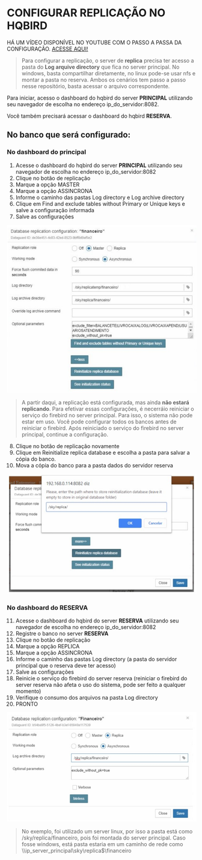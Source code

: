 # CONFIGURAR REPLICAÇÃO NO HQBIRD

HÁ UM VÍDEO DISPONÍVEL NO YOUTUBE COM O PASSO A PASSA DA CONFIGURAÇÃO. [ACESSE AQUI!](https://www.youtube.com/watch?v=GdzeRQxoDgE)

> Para configurar a replicação, o server de **replica** precisa ter acesso a pasta do **Log arquive directory** que fica no server principal.
> No windows, basta compartilhar diretamente, no linux pode-se usar nfs e montar a pasta no reserva.
> Ambos os cenários tem passo a passo nesse repositório, basta acessar o arquivo correspondente.

Para iniciar, acesso o dashboard do hqbird do server **PRINCIPAL** utilizando seu navegador de escolha no endereço ip_do_servidor:8082.

Você também precisará acessar o dashboard do hqbird **RESERVA**.

## No banco que será configurado:
### No dashboard do principal
1. Acesse o dashboard do hqbird do server **PRINCIPAL** utilizando seu navegador de escolha no endereço ip_do_servidor:8082
2. Clique no botão de replicação
3. Marque a opção MASTER
4. Marque a opção ASSINCRONA
5. Informe o caminho das pastas Log directory e Log archive directory
6. Clique em Find and exclude tables without Primary or Unique keys e salve a configuração informada
7. Salve as configurações

![dash_principal](https://github.com/TI-SKY/replica-configuracao/blob/main/imagens_e_anexos/replica_bash_master.jpg?raw=true)

> A partir daqui, a replicação está configurada, mas ainda **não estará replicando**.
> Para efetivar essas configurações, é necerráio reiniciar o serviço do firebird no server principal. Para isso, o sistema não pode estar em uso.
> Você pode configurar todos os bancos antes de reiniciar o firebird.
> Após reiniciado o serviço do firebird no server principal, continue a configuração. 

8. Clique no botão de replicação novamente
9. Clique em Reinitialize replica database e escolha a pasta para salvar a cópia do banco.
10. Mova a cópia do banco para a pasta dados do servidor reserva

![dash_principal_reinitialize](https://github.com/TI-SKY/replica-configuracao/blob/main/imagens_e_anexos/replica_bash_master_copia.jpg?raw=true)

### No dashboard do RESERVA
11. Acesse o dashboard do hqbird do server **RESERVA** utilizando seu navegador de escolha no endereço ip_do_servidor:8082
12. Registre o banco no server **RESERVA**
13. Clique no botão de replicação
14. Marque a opção REPLICA
15. Marque a opção ASSINCRONA
16. Informe o caminho das pastas Log directory (a pasta do servidor principal que o reserva deve ter acesso)
17. Salve as configurações
18. Reinicie o serviço do firebird do server reserva (reiniciar o firebird do server reserva não afeta o uso do sistema, pode ser feito a qualquer momento)
19. Verifique o consumo dos arquivos na pasta Log directory
20. PRONTO

![dash_reserva](https://github.com/TI-SKY/replica-configuracao/blob/main/imagens_e_anexos/replica_bash_replica.jpg?raw=true)

> No exemplo, foi utilizado um server linux, por isso a pasta está como /sky/replica/financeiro, pois foi montada do server principal. Caso fosse windows, está pasta estaria em um caminho de rede como \\\ip_server_principal\sky\replica$\financeiro


